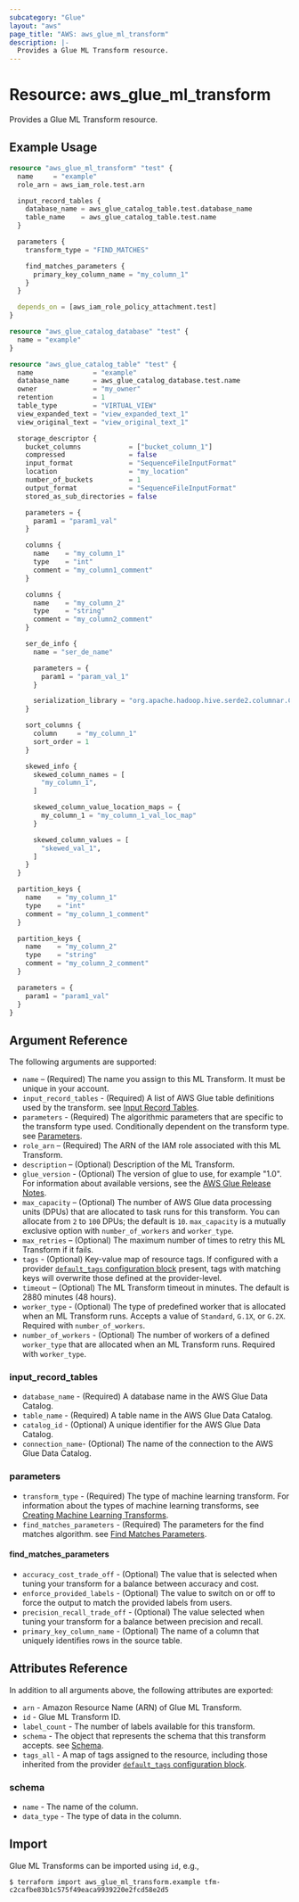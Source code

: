 ```yaml
---
subcategory: "Glue"
layout: "aws"
page_title: "AWS: aws_glue_ml_transform"
description: |-
  Provides a Glue ML Transform resource.
---
```


# Resource: aws_glue_ml_transform

Provides a Glue ML Transform resource.

## Example Usage

```terraform
resource "aws_glue_ml_transform" "test" {
  name     = "example"
  role_arn = aws_iam_role.test.arn

  input_record_tables {
    database_name = aws_glue_catalog_table.test.database_name
    table_name    = aws_glue_catalog_table.test.name
  }

  parameters {
    transform_type = "FIND_MATCHES"

    find_matches_parameters {
      primary_key_column_name = "my_column_1"
    }
  }

  depends_on = [aws_iam_role_policy_attachment.test]
}

resource "aws_glue_catalog_database" "test" {
  name = "example"
}

resource "aws_glue_catalog_table" "test" {
  name               = "example"
  database_name      = aws_glue_catalog_database.test.name
  owner              = "my_owner"
  retention          = 1
  table_type         = "VIRTUAL_VIEW"
  view_expanded_text = "view_expanded_text_1"
  view_original_text = "view_original_text_1"

  storage_descriptor {
    bucket_columns            = ["bucket_column_1"]
    compressed                = false
    input_format              = "SequenceFileInputFormat"
    location                  = "my_location"
    number_of_buckets         = 1
    output_format             = "SequenceFileInputFormat"
    stored_as_sub_directories = false

    parameters = {
      param1 = "param1_val"
    }

    columns {
      name    = "my_column_1"
      type    = "int"
      comment = "my_column1_comment"
    }

    columns {
      name    = "my_column_2"
      type    = "string"
      comment = "my_column2_comment"
    }

    ser_de_info {
      name = "ser_de_name"

      parameters = {
        param1 = "param_val_1"
      }

      serialization_library = "org.apache.hadoop.hive.serde2.columnar.ColumnarSerDe"
    }

    sort_columns {
      column     = "my_column_1"
      sort_order = 1
    }

    skewed_info {
      skewed_column_names = [
        "my_column_1",
      ]

      skewed_column_value_location_maps = {
        my_column_1 = "my_column_1_val_loc_map"
      }

      skewed_column_values = [
        "skewed_val_1",
      ]
    }
  }

  partition_keys {
    name    = "my_column_1"
    type    = "int"
    comment = "my_column_1_comment"
  }

  partition_keys {
    name    = "my_column_2"
    type    = "string"
    comment = "my_column_2_comment"
  }

  parameters = {
    param1 = "param1_val"
  }
}
```

## Argument Reference

The following arguments are supported:

* `name` – (Required) The name you assign to this ML Transform. It must be unique in your account.
* `input_record_tables` - (Required)  A list of AWS Glue table definitions used by the transform. see [Input Record Tables](#input_record_tables).
* `parameters` - (Required) The algorithmic parameters that are specific to the transform type used. Conditionally dependent on the transform type. see [Parameters](#parameters).
* `role_arn` – (Required) The ARN of the IAM role associated with this ML Transform.
* `description` – (Optional) Description of the ML Transform.
* `glue_version` - (Optional) The version of glue to use, for example "1.0". For information about available versions, see the [AWS Glue Release Notes](https://docs.aws.amazon.com/glue/latest/dg/release-notes.html).
* `max_capacity` – (Optional) The number of AWS Glue data processing units (DPUs) that are allocated to task runs for this transform. You can allocate from `2` to `100` DPUs; the default is `10`. `max_capacity` is a mutually exclusive option with `number_of_workers` and `worker_type`.
* `max_retries` – (Optional) The maximum number of times to retry this ML Transform if it fails.
* `tags` - (Optional) Key-value map of resource tags. If configured with a provider [`default_tags` configuration block](https://registry.terraform.io/providers/hashicorp/aws/latest/docs#default_tags-configuration-block) present, tags with matching keys will overwrite those defined at the provider-level.
* `timeout` – (Optional) The ML Transform timeout in minutes. The default is 2880 minutes (48 hours).
* `worker_type` - (Optional) The type of predefined worker that is allocated when an ML Transform runs. Accepts a value of `Standard`, `G.1X`, or `G.2X`. Required with `number_of_workers`.
* `number_of_workers` - (Optional) The number of workers of a defined `worker_type` that are allocated when an ML Transform runs. Required with `worker_type`.

### input_record_tables

* `database_name` - (Required) A database name in the AWS Glue Data Catalog.
* `table_name` - (Required) A table name in the AWS Glue Data Catalog.
* `catalog_id` - (Optional) A unique identifier for the AWS Glue Data Catalog.
* `connection_name`- (Optional) The name of the connection to the AWS Glue Data Catalog.

### parameters

* `transform_type` - (Required) The type of machine learning transform. For information about the types of machine learning transforms, see [Creating Machine Learning Transforms](http://docs.aws.amazon.com/glue/latest/dg/add-job-machine-learning-transform.html).
* `find_matches_parameters` - (Required) The parameters for the find matches algorithm. see [Find Matches Parameters](#find_matches_parameters).

#### find_matches_parameters

* `accuracy_cost_trade_off` - (Optional) The value that is selected when tuning your transform for a balance between accuracy and cost.
* `enforce_provided_labels` - (Optional) The value to switch on or off to force the output to match the provided labels from users.
* `precision_recall_trade_off` - (Optional) The value selected when tuning your transform for a balance between precision and recall.
* `primary_key_column_name` - (Optional) The name of a column that uniquely identifies rows in the source table.

## Attributes Reference

In addition to all arguments above, the following attributes are exported:

* `arn` - Amazon Resource Name (ARN) of Glue ML Transform.
* `id` - Glue ML Transform ID.
* `label_count` - The number of labels available for this transform.
* `schema` - The object that represents the schema that this transform accepts. see [Schema](#schema).
* `tags_all` - A map of tags assigned to the resource, including those inherited from the provider [`default_tags` configuration block](https://registry.terraform.io/providers/hashicorp/aws/latest/docs#default_tags-configuration-block).

### schema

* `name` - The name of the column.
* `data_type` - The type of data in the column.

## Import

Glue ML Transforms can be imported using `id`, e.g.,

```
$ terraform import aws_glue_ml_transform.example tfm-c2cafbe83b1c575f49eaca9939220e2fcd58e2d5
```
